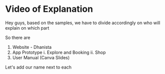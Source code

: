 # Video of Explanation 

Hey guys, based on the samples, we have to divide accordingly on who will explain on which part

So there are 

1. Website - Dhanista 
2. App Prototype
   i. Explore and Booking
  ii. Shop
4. User Manual (Canva Slides) 

Let's add our name next to each 
